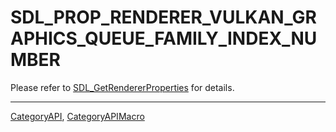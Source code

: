 # SDL_PROP_RENDERER_VULKAN_GRAPHICS_QUEUE_FAMILY_INDEX_NUMBER

Please refer to [SDL_GetRendererProperties](SDL_GetRendererProperties) for details.

----
[CategoryAPI](CategoryAPI), [CategoryAPIMacro](CategoryAPIMacro)

